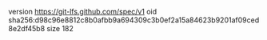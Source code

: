 version https://git-lfs.github.com/spec/v1
oid sha256:d98c96e8812c8b0afbb9a694309c3b0ef2a15a84623b9201af09ced8e2df45b8
size 182
